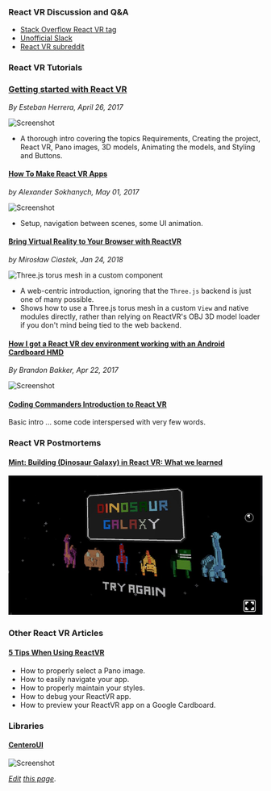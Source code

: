 
### React VR Discussion and Q&A

* [Stack Overflow React VR tag](https://stackoverflow.com/questions/tagged/react-vr)
* [Unofficial Slack](https://unofficialreactvr.slack.com/)
* [React VR subreddit](https://www.reddit.com/r/reactvr/)

### React VR Tutorials

### [Getting started with React VR](https://www.pluralsight.com/guides/front-end-javascript/getting-started-with-react-vr)
*By Esteban Herrera, April 26, 2017*

![Screenshot](https://raw.githubusercontent.com/pluralsight/guides/master/images/79aea4e7-a53b-4cfa-ba54-a03dc527c004.gif)

*    A thorough intro covering the topics Requirements,
Creating the project, React VR, Pano images, 3D models, Animating the models, and Styling and Buttons.

#### [How To Make React VR Apps](https://dzone.com/articles/how-to-make-react-vr-apps)
*by Alexander Sokhanych, May 01, 2017*

![Screenshot](https://dzone.com/storage/temp/5042335-zoom.gif)

*    Setup, navigation between scenes, some UI animation.

#### [Bring Virtual Reality to Your Browser with ReactVR](https://medium.com/swinginc/bring-virtual-reality-to-your-browser-with-reactvr-fd9dc62aa8b1)
*by Mirosław Ciastek, Jan 24, 2018*

![Three.js torus mesh in a custom component](https://cdn-images-1.medium.com/max/1600/1*eOlg_Cswr_5b95Fb4d8vpg.png)

* A web-centric introduction, ignoring that the `Three.js` backend is just one of
many possible.
* Shows how to use a Three.js torus mesh in a custom `View` and native modules directly,
rather than relying on ReactVR's OBJ 3D model loader if you don't mind being tied to the
web backend.  

#### [How I got a React VR dev environment working with an Android Cardboard HMD](https://hackernoon.com/how-i-got-a-react-vr-dev-environment-working-with-an-android-cardboard-1fcaf00faebc)
*By Brandon Bakker, Apr 22, 2017*

![Screenshot](https://cdn-images-1.medium.com/max/1600/1*UCD_ch8JYAjxB1vm6wVH-w.png)

#### [Coding Commanders Introduction to React VR](http://www.codingcommanders.com/reactVRMain.php)
Basic intro ... some code interspersed with very few words.

### React VR Postmortems

#### [Mint: Building (Dinosaur Galaxy) in React VR: What we learned](https://medium.com/mint-digital/building-in-react-vr-what-we-learned-779a76dde74c)
![Completion Screenshot](https://github.com/ahcox/ahcox.com/raw/master/reactvr/dinosaur_galaxy.jpg)

### Other React VR Articles

#### [5 Tips When Using ReactVR](https://medium.com/@neo/5-tips-when-using-reactvr-890fff7c77f3)
* How to properly select a Pano image.
* How to easily navigate your app.
* How to properly maintain your styles.
* How to debug your ReactVR app.
* How to preview your ReactVR app on a Google Cardboard.

### Libraries

#### [CenteroUI](https://www.centroida.co/centroui/)
![Screenshot](https://www.centroida.co/centroui/assets/scrn1.png)



*[Edit](https://github.com/ahcox/ahcox.com/edit/master/reactvr/resources.md) [this page](http://ahcox.com/reactvr/)*.
